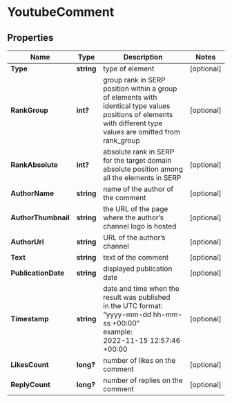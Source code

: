 # YoutubeComment


## Properties

| Name | Type | Description | Notes |
|------------ | ------------- | ------------- | -------------|
**Type** | **string** | type of element |[optional]|
**RankGroup** | **int?** | group rank in SERP<br>position within a group of elements with identical type values<br>positions of elements with different type values are omitted from rank_group |[optional]|
**RankAbsolute** | **int?** | absolute rank in SERP for the target domain<br>absolute position among all the elements in SERP |[optional]|
**AuthorName** | **string** | name of the author of the comment |[optional]|
**AuthorThumbnail** | **string** | the URL of the page where the author’s channel logo is hosted |[optional]|
**AuthorUrl** | **string** | URL of the author’s channel |[optional]|
**Text** | **string** | text of the comment |[optional]|
**PublicationDate** | **string** | displayed publication date |[optional]|
**Timestamp** | **string** | date and time when the result was published<br>in the UTC format: “yyyy-mm-dd hh-mm-ss +00:00”<br>example:<br>2022-11-15 12:57:46 +00:00 |[optional]|
**LikesCount** | **long?** | number of likes on the comment |[optional]|
**ReplyCount** | **long?** | number of replies on the comment |[optional]|
